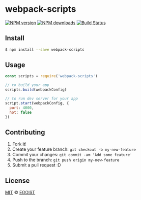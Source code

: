 # webpack-scripts

[![NPM version](https://img.shields.io/npm/v/webpack-scripts.svg?style=flat-square)](https://npmjs.com/package/webpack-scripts) [![NPM downloads](https://img.shields.io/npm/dm/webpack-scripts.svg?style=flat-square)](https://npmjs.com/package/webpack-scripts) [![Build Status](https://img.shields.io/circleci/project/egoist/webpack-scripts/master.svg?style=flat-square)](https://circleci.com/gh/egoist/webpack-scripts)

## Install

```bash
$ npm install --save webpack-scripts
```

## Usage

```js
const scripts = require('webpack-scripts')

// to build your app
scripts.build(webpackConfig)

// to run dev server for your app
script.start(webpackConfig, {
  port: 4000,
  hot: false
})
```

## Contributing

1. Fork it!
2. Create your feature branch: `git checkout -b my-new-feature`
3. Commit your changes: `git commit -am 'Add some feature'`
4. Push to the branch: `git push origin my-new-feature`
5. Submit a pull request :D

## License

[MIT](https://egoist.mit-license.org/) © [EGOIST](https://github.com/egoist)

